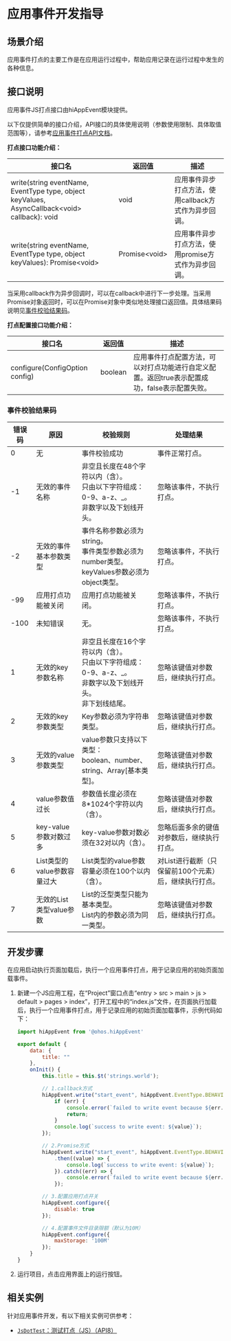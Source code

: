 # 应用事件开发指导

## 场景介绍

应用事件打点的主要工作是在应用运行过程中，帮助应用记录在运行过程中发生的各种信息。

## 接口说明

应用事件JS打点接口由hiAppEvent模块提供。

以下仅提供简单的接口介绍，API接口的具体使用说明（参数使用限制、具体取值范围等），请参考[应用事件打点API文档](../reference/apis/js-apis-hiappevent.md)。

**打点接口功能介绍：**

| 接口名                                                       | 返回值         | 描述                                                 |
| ------------------------------------------------------------ | -------------- | ---------------------------------------------------- |
| write(string eventName, EventType type, object keyValues, AsyncCallback\<void> callback): void | void           | 应用事件异步打点方法，使用callback方式作为异步回调。 |
| write(string eventName, EventType type, object keyValues): Promise\<void> | Promise\<void> | 应用事件异步打点方法，使用promise方式作为异步回调。  |

当采用callback作为异步回调时，可以在callback中进行下一步处理。当采用Promise对象返回时，可以在Promise对象中类似地处理接口返回值。具体结果码说明见[事件校验结果码](#事件校验结果码)。


**打点配置接口功能介绍：**

| 接口名                         | 返回值  | 描述                                                         |
| ------------------------------ | ------- | ------------------------------------------------------------ |
| configure(ConfigOption config) | boolean | 应用事件打点配置方法，可以对打点功能进行自定义配置。返回true表示配置成功，false表示配置失败。 |


### 事件校验结果码

| 错误码 | 原因                        | 校验规则                                                     | 处理结果                                              |
| ------ | --------------------------- | ------------------------------------------------------------ | ----------------------------------------------------- |
| 0      | 无                          | 事件校验成功                                                 | 事件正常打点。                                        |
| -1     | 无效的事件名称              | 非空且长度在48个字符以内（含）。<br>只由以下字符组成：0-9、a-z、_。<br/>非数字以及下划线开头。 | 忽略该事件，不执行打点。                              |
| -2     | 无效的事件基本参数类型      | 事件名称参数必须为string。<br/>事件类型参数必须为number类型。<br/>keyValues参数必须为object类型。 | 忽略该事件，不执行打点。                              |
| -99    | 应用打点功能被关闭          | 应用打点功能被关闭。                                         | 忽略该事件，不执行打点。                              |
| -100   | 未知错误                    | 无。                                                         | 忽略该事件，不执行打点。                              |
| 1      | 无效的key参数名称           | 非空且长度在16个字符以内（含）。<br/>只由以下字符组成：0-9、a-z、_。<br/>非数字以及下划线开头。<br/>非下划线结尾。 | 忽略该键值对参数后，继续执行打点。                    |
| 2      | 无效的key参数类型           | Key参数必须为字符串类型。                                    | 忽略该键值对参数后，继续执行打点。                    |
| 3      | 无效的value参数类型         | value参数只支持以下类型：<br/>boolean、number、string、Array[基本类型]。<br/> | 忽略该键值对参数后，继续执行打点。                    |
| 4      | value参数值过长             | 参数值长度必须在8*1024个字符以内（含）。                     | 忽略该键值对参数后，继续执行打点。                    |
| 5      | key-value参数对数过多       | key-value参数对数必须在32对以内（含）。                      | 忽略后面多余的键值对参数后，继续执行打点。            |
| 6      | List类型的value参数容量过大 | List类型的value参数容量必须在100个以内（含）。               | 对List进行截断（只保留前100个元素）后，继续执行打点。 |
| 7      | 无效的List类型value参数     | List的泛型类型只能为基本类型。<br/>List内的参数必须为同一类型。 | 忽略该键值对参数后，继续执行打点。                    |

## 开发步骤

在应用启动执行页面加载后，执行一个应用事件打点，用于记录应用的初始页面加载事件。

1. 新建一个JS应用工程，在“Project”窗口点击“entry > src > main > js > default > pages > index”，打开工程中的“index.js”文件，在页面执行加载后，执行一个应用事件打点，用于记录应用的初始页面加载事件，示例代码如下：

   ```js
   import hiAppEvent from '@ohos.hiAppEvent'
   
   export default {
       data: {
           title: ""
       },
       onInit() {
           this.title = this.$t('strings.world');
   
           // 1.callback方式
           hiAppEvent.write("start_event", hiAppEvent.EventType.BEHAVIOR, {"int_data":100, "str_data":"strValue"}, (err, value) => {
               if (err) {
                   console.error(`failed to write event because ${err.code}`);
                   return;
               }
               console.log(`success to write event: ${value}`);
           });
   
           // 2.Promise方式
           hiAppEvent.write("start_event", hiAppEvent.EventType.BEHAVIOR, {"int_data":100, "str_data":"strValue"})
               .then((value) => {
                   console.log(`success to write event: ${value}`);
               }).catch((err) => {
                   console.error(`failed to write event because ${err.code}`);
               });
   
           // 3.配置应用打点开关
           hiAppEvent.configure({
               disable: true
           });
   
           // 4.配置事件文件目录限额（默认为10M）
           hiAppEvent.configure({
               maxStorage: '100M'
           });
       }
   }
   ```

2. 运行项目，点击应用界面上的运行按钮。

## 相关实例

针对应用事件开发，有以下相关实例可供参考：

- [`JsDotTest`：测试打点（JS）（API8）](https://gitee.com/openharmony/applications_app_samples/tree/master/DFX/JsDotTest)